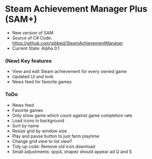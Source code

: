# Steam Achievement Manager Plus (SAM+)
- New version of SAM
- Source of C# Code: https://github.com/gibbed/SteamAchievementManager
- Current State: Alpha 0.1

### (New) Key features
- View and edit Steam achievement for every owned game
- Updated UI and look
- News feed for favorite games

### ToDo
- News feed
- Favorite games
- Only show game which count against game completion rate
- Load icons in background
- Sort by name
- Resize grid by window size
- Play and pause button to just farm playtime
- Change grid view to list view?
- Tidy up code: Remove old icon download
- Small adjustments: qop4, shapez should appear ad Q and S
